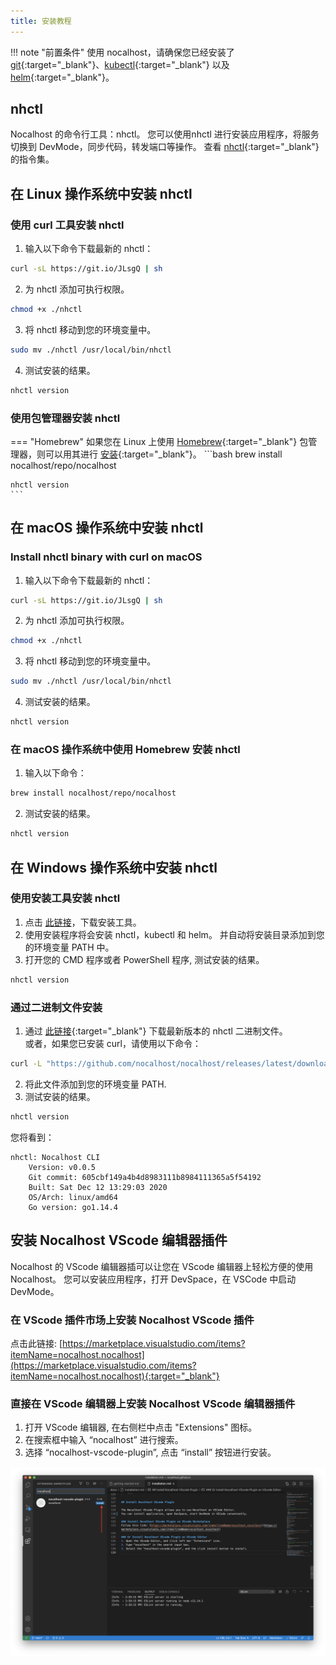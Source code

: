```yaml
---
title: 安装教程
---
```


!!! note "前置条件"
	使用 nocalhost，请确保您已经安装了 [git](https://git-scm.com/downloads){:target="_blank"}、[kubectl](https://kubernetes.io/docs/home/){:target="_blank"} 以及 [helm](https://helm.sh/){:target="_blank"}。

## nhctl

Nocalhost 的命令行工具：nhctl。
您可以使用nhctl 进行安装应用程序，将服务切换到 DevMode，同步代码，转发端口等操作。 查看 [nhctl](/zh/References/cli-commands){:target="_blank"} 的指令集。


## 在 Linux 操作系统中安装 nhctl

### 使用 curl 工具安装 nhctl

1. 输入以下命令下载最新的 nhctl：
```bash
curl -sL https://git.io/JLsgQ | sh
```
2. 为 nhctl 添加可执行权限。
```bash
chmod +x ./nhctl
```
3. 将 nhctl 移动到您的环境变量中。
```bash
sudo mv ./nhctl /usr/local/bin/nhctl
```
4. 测试安装的结果。
```bash
nhctl version
```

### 使用包管理器安装 nhctl

=== "Homebrew"
	如果您在 Linux 上使用 [Homebrew](https://docs.brew.sh/Homebrew-on-Linux){:target="_blank"} 包管理器，则可以用其进行 [安装](https://docs.brew.sh/Homebrew-on-Linux#install){:target="_blank"}。
	```bash
	brew install nocalhost/repo/nocalhost

	nhctl version
	```

## 在 macOS 操作系统中安装 nhctl
### Install nhctl binary with curl on macOS

1. 输入以下命令下载最新的 nhctl：
```bash
curl -sL https://git.io/JLsgQ | sh
```
2. 为 nhctl 添加可执行权限。
```bash
chmod +x ./nhctl
```
3. 将 nhctl 移动到您的环境变量中。
```bash
sudo mv ./nhctl /usr/local/bin/nhctl
```
4. 测试安装的结果。
```bash
nhctl version
```

### 在 macOS 操作系统中使用 Homebrew 安装 nhctl
1. 输入以下命令：
```bash
brew install nocalhost/repo/nocalhost
```
2. 测试安装的结果。
```bash
nhctl version
```

## 在 Windows 操作系统中安装 nhctl

### 使用安装工具安装 nhctl
1. 点击 [此链接](https://github.com/nocalhost/nocalhost/releases/latest/download/NocalhostInstaller.exe)，下载安装工具。
2. 使用安装程序将会安装 nhctl，kubectl 和 helm。 并自动将安装目录添加到您的环境变量 PATH 中。
3. 打开您的 CMD 程序或者 PowerShell 程序, 测试安装的结果。
```bash
nhctl version
```

### 通过二进制文件安装

1. 通过 [此链接](https://github.com/nocalhost/nocalhost/releases/latest){:target="_blank"} 下载最新版本的 nhctl 二进制文件。<br />
或者，如果您已安装 curl，请使用以下命令：
```bash
curl -L "https://github.com/nocalhost/nocalhost/releases/latest/download/nhctl-windows-amd64.exe" -o nhctl.exe
```
2. 将此文件添加到您的环境变量 PATH.
3. 测试安装的结果。
```bash
nhctl version
```

您将看到：

```
nhctl: Nocalhost CLI
    Version: v0.0.5
    Git commit: 605cbf149a4b4d8983111b8984111365a5f54192
    Built: Sat Dec 12 13:29:03 2020
    OS/Arch: linux/amd64
    Go version: go1.14.4
```

## 安装 Nocalhost VScode 编辑器插件

Nocalhost 的 VScode 编辑器插可以让您在 VScode 编辑器上轻松方便的使用 Nocalhost。
您可以安装应用程序，打开 DevSpace，在 VSCode 中启动 DevMode。

### 在 VScode 插件市场上安装 Nocalhost VScode 插件
点击此链接: [https://marketplace.visualstudio.com/items?itemName=nocalhost.nocalhost](https://marketplace.visualstudio.com/items?itemName=nocalhost.nocalhost){:target="_blank"}

### 直接在 VScode 编辑器上安装 Nocalhost VScode 编辑器插件
1. 打开 VScode 编辑器, 在右侧栏中点击 "Extensions" 图标。
2. 在搜索框中输入 “nocalhost” 进行搜索。
3. 选择 “nocalhost-vscode-plugin”, 点击 “install” 按钮进行安装。

![](../assets/images/extension-market.png)
